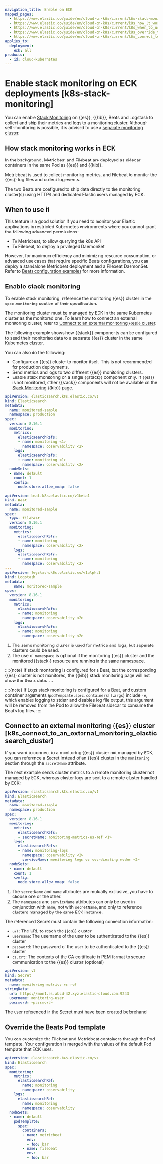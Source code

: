 ```yaml
---
navigation_title: Enable on ECK
mapped_pages:
  - https://www.elastic.co/guide/en/cloud-on-k8s/current/k8s-stack-monitoring.html
  - https://www.elastic.co/guide/en/cloud-on-k8s/current/k8s_how_it_works.html
  - https://www.elastic.co/guide/en/cloud-on-k8s/current/k8s_when_to_use_it.html
  - https://www.elastic.co/guide/en/cloud-on-k8s/current/k8s_override_the_beats_pod_template.html
  - https://www.elastic.co/guide/en/cloud-on-k8s/current/k8s_connect_to_an_external_monitoring_elasticsearch_cluster.html
applies_to:
  deployment:
    eck: all
products:
  - id: cloud-kubernetes
---
```


# Enable stack monitoring on ECK deployments [k8s-stack-monitoring]

You can enable [Stack Monitoring](/deploy-manage/monitor.md) on {{es}}, {{kib}}, Beats and Logstash to collect and ship their metrics and logs to a monitoring cluster. Although self-monitoring is possible, it is advised to use a [separate monitoring cluster](/deploy-manage/monitor/stack-monitoring.md).

## How stack monitoring works in ECK

In the background, Metricbeat and Filebeat are deployed as sidecar containers in the same Pod as {{es}} and {{kib}}.

Metricbeat is used to collect monitoring metrics, and Filebeat to monitor the {{es}} log files and collect log events.

The two Beats are configured to ship data directly to the monitoring cluster(s) using HTTPS and dedicated Elastic users managed by ECK.

## When to use it

This feature is a good solution if you need to monitor your Elastic applications in restricted Kubernetes environments where you cannot grant the following advanced permissions:

* To Metricbeat, to allow querying the k8s API
* To Filebeat, to deploy a privileged DaemonSet

However, for maximum efficiency and minimizing resource consumption, or advanced use cases that require specific Beats configurations, you can deploy a standalone Metricbeat deployment and a Filebeat DaemonSet. Refer to [Beats configuration examples](/deploy-manage/deploy/cloud-on-k8s/configuration-examples-beats.md) for more information.

## Enable stack monitoring

To enable stack monitoring, reference the monitoring {{es}} cluster in the `spec.monitoring` section of their specification. 

The monitoring cluster must be managed by ECK in the same Kubernetes cluster as the monitored one. To learn how to connect an external monitoring cluster, refer to [Connect to an external monitoring {{es}} cluster](#k8s_connect_to_an_external_monitoring_elasticsearch_cluster).

The following example shows how {{stack}} components can be configured to send their monitoring data to a separate {{es}} cluster in the same Kubernetes cluster. 

You can also do the following: 
* Configure an {{es}} cluster to monitor itself. This is not recommended for production deployments.
* Send metrics and logs to two different {{es}} monitoring clusters.
* Enable stack monitoring on a single {{stack}} component only. If {{es}} is not monitored, other {{stack}} components will not be available on the [Stack Monitoring](/deploy-manage/monitor/stack-monitoring/kibana-monitoring-data.md) {{kib}} page.

```yaml
apiVersion: elasticsearch.k8s.elastic.co/v1
kind: Elasticsearch
metadata:
  name: monitored-sample
  namespace: production
spec:
  version: 8.16.1
  monitoring:
    metrics:
      elasticsearchRefs:
      - name: monitoring <1>
        namespace: observability <2>
    logs:
      elasticsearchRefs:
      - name: monitoring <1>
        namespace: observability <2>
  nodeSets:
  - name: default
    count: 1
    config:
      node.store.allow_mmap: false

apiVersion: beat.k8s.elastic.co/v1beta1
kind: Beat
metadata:
  name: monitored-sample
spec:
  type: filebeat
  version: 8.16.1
  monitoring:
    metrics:
      elasticsearchRefs:
      - name: monitoring
        namespace: observability <2>
    logs:
      elasticsearchRefs:
      - name: monitoring
        namespace: observability <2>
---
apiVersion: logstash.k8s.elastic.co/v1alpha1
kind: Logstash
metadata:
    name: monitored-sample
spec:
  version: 8.16.1
  monitoring:
    metrics:
      elasticsearchRefs:
      - name: monitoring
        namespace: observability <2>
    logs:
      elasticsearchRefs:
      - name: monitoring
        namespace: observability <2>
```

1. The same monitoring cluster is used for metrics and logs, but separate clusters could be used.
2. The use of `namespace` is optional if the monitoring {{es}} cluster and the monitored {{stack}} resource are running in the same namespace.

::::{note}
If stack monitoring is configured for a Beat, but the corresponding {{es}} cluster is not monitored, the {{kib}} stack monitoring page will not show the Beats data.
::::

::::{note}
If Logs stack monitoring is configured for a Beat, and custom container arguments (`podTemplate.spec.containers[].args`) include `-e`, which enables logging to stderr and disables log file output, this argument will be removed from the Pod to allow the Filebeat sidecar to consume the Beat’s log files.
::::

## Connect to an external monitoring {{es}} cluster [k8s_connect_to_an_external_monitoring_elasticsearch_cluster]

If you want to connect to a monitoring {{es}} cluster not managed by ECK, you can reference a Secret instead of an {{es}} cluster in the `monitoring` section through the `secretName` attribute.

The next example sends cluster metrics to a remote monitoring cluster not managed by ECK, whereas cluster logs are sent to a remote cluster handled by ECK:

```yaml
apiVersion: elasticsearch.k8s.elastic.co/v1
kind: Elasticsearch
metadata:
  name: monitored-sample
  namespace: production
spec:
  version: 8.16.1
  monitoring:
    metrics:
      elasticsearchRefs:
      - secretName: monitoring-metrics-es-ref <1>
    logs:
      elasticsearchRefs:
      - name: monitoring-logs
        namespace: observability <2>
        serviceName: monitoring-logs-es-coordinating-nodes <2>
  nodeSets:
  - name: default
    count: 1
    config:
      node.store.allow_mmap: false
```

1. The `secretName` and `name` attributes are mutually exclusive, you have to choose one or the other.
2. The `namespace` and `serviceName` attributes can only be used in conjunction with `name`, not with `secretName`, and only to reference clusters managed by the same ECK instance.

The referenced Secret must contain the following connection information:

* `url`: The URL to reach the {{es}} cluster
* `username`: The username of the user to be authenticated to the {{es}} cluster
* `password`: The password of the user to be authenticated to the {{es}} cluster
* `ca.crt`: The contents of the CA certificate in PEM format to secure communication to the {{es}} cluster (optional)

```yaml
apiVersion: v1
kind: Secret
metadata:
  name: monitoring-metrics-es-ref
stringData:
  url: https://mon1.es.abcd-42.xyz.elastic-cloud.com:9243
  username: monitoring-user
  password: <password>
```

The user referenced in the Secret must have been created beforehand.

## Override the Beats Pod template

You can customize the Filebeat and Metricbeat containers through the Pod template. Your configuration is merged with the values of the default Pod template that ECK uses.

```yaml
apiVersion: elasticsearch.k8s.elastic.co/v1
kind: Elasticsearch
spec:
  monitoring:
    metrics:
      elasticsearchRef:
        name: monitoring
        namespace: observability
    logs:
      elasticsearchRef:
        name: monitoring
        namespace: observability
  nodeSets:
  - name: default
    podTemplate:
      spec:
        containers:
        - name: metricbeat
          env:
          - foo: bar
        - name: filebeat
          env:
          - foo: bar
```
